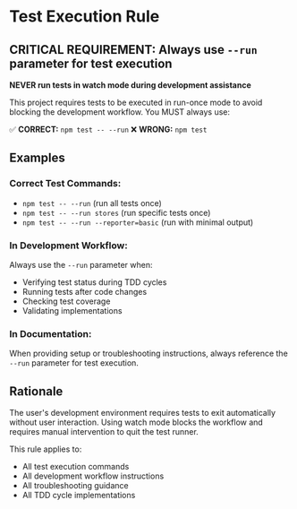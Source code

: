 # Test Execution Rule

## CRITICAL REQUIREMENT: Always use `--run` parameter for test execution

**NEVER run tests in watch mode during development assistance**

This project requires tests to be executed in run-once mode to avoid blocking the development workflow. You MUST always use:

✅ **CORRECT:** `npm test -- --run`
❌ **WRONG:** `npm test`

## Examples

### Correct Test Commands:
- `npm test -- --run` (run all tests once)
- `npm test -- --run stores` (run specific tests once)
- `npm test -- --run --reporter=basic` (run with minimal output)

### In Development Workflow:
Always use the `--run` parameter when:
- Verifying test status during TDD cycles
- Running tests after code changes
- Checking test coverage
- Validating implementations

### In Documentation:
When providing setup or troubleshooting instructions, always reference the `--run` parameter for test execution.

## Rationale

The user's development environment requires tests to exit automatically without user interaction. Using watch mode blocks the workflow and requires manual intervention to quit the test runner.

This rule applies to:
- All test execution commands
- All development workflow instructions
- All troubleshooting guidance
- All TDD cycle implementations